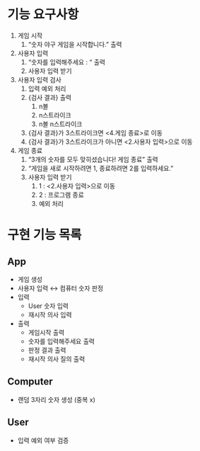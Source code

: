 # 기능 요구사항

1. 게임 시작
    1. “숫자 야구 게임을 시작합니다.” 출력
2. 사용자 입력
    1. “숫자를 입력해주세요 : “ 출력
    2. 사용자 입력 받기
3. 사용자 입력 검사
    1. 입력 예외 처리
    2. {검사 결과} 출력
        1. n볼
        2. n스트라이크
        3. n볼 n스트라이크
    3. {검사 결과}가 3스트라이크면 <4.게임 종료>로 이동
    4. {검사 결과}가 3스트라이크가 아니면 <2.사용자 입력>으로 이동
4. 게임 종료
    1. “3개의 숫자를 모두 맞히셨습니다! 게임 종료” 출력
    2. “게임을 새로 시작하려면 1, 종료하려면 2를 입력하세요.”
    3. 사용자 입력 받기
        1. 1 : <2.사용자 입력>으로 이동
        2. 2  : 프로그램 종료
        3. 예외 처리


# 구현 기능 목록

## App

- 게임 생성
- 사용자 입력 ↔ 컴퓨터 숫자 판정
- 입력
    - User 숫자 입력
    - 재시작 의사 입력
- 출력
    - 게임시작 출력
    - 숫자를 입력해주세요 출력
    - 판정 결과 출력
    - 재시작 의사 질의 출력

## Computer

- 랜덤 3자리 숫자 생성 (중복 x)

## User

- 입력 예외 여부 검증